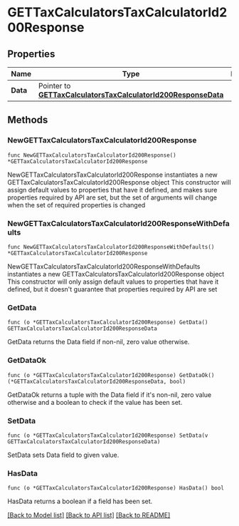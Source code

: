 # GETTaxCalculatorsTaxCalculatorId200Response

## Properties

Name | Type | Description | Notes
------------ | ------------- | ------------- | -------------
**Data** | Pointer to [**GETTaxCalculatorsTaxCalculatorId200ResponseData**](GETTaxCalculatorsTaxCalculatorId200ResponseData.md) |  | [optional] 

## Methods

### NewGETTaxCalculatorsTaxCalculatorId200Response

`func NewGETTaxCalculatorsTaxCalculatorId200Response() *GETTaxCalculatorsTaxCalculatorId200Response`

NewGETTaxCalculatorsTaxCalculatorId200Response instantiates a new GETTaxCalculatorsTaxCalculatorId200Response object
This constructor will assign default values to properties that have it defined,
and makes sure properties required by API are set, but the set of arguments
will change when the set of required properties is changed

### NewGETTaxCalculatorsTaxCalculatorId200ResponseWithDefaults

`func NewGETTaxCalculatorsTaxCalculatorId200ResponseWithDefaults() *GETTaxCalculatorsTaxCalculatorId200Response`

NewGETTaxCalculatorsTaxCalculatorId200ResponseWithDefaults instantiates a new GETTaxCalculatorsTaxCalculatorId200Response object
This constructor will only assign default values to properties that have it defined,
but it doesn't guarantee that properties required by API are set

### GetData

`func (o *GETTaxCalculatorsTaxCalculatorId200Response) GetData() GETTaxCalculatorsTaxCalculatorId200ResponseData`

GetData returns the Data field if non-nil, zero value otherwise.

### GetDataOk

`func (o *GETTaxCalculatorsTaxCalculatorId200Response) GetDataOk() (*GETTaxCalculatorsTaxCalculatorId200ResponseData, bool)`

GetDataOk returns a tuple with the Data field if it's non-nil, zero value otherwise
and a boolean to check if the value has been set.

### SetData

`func (o *GETTaxCalculatorsTaxCalculatorId200Response) SetData(v GETTaxCalculatorsTaxCalculatorId200ResponseData)`

SetData sets Data field to given value.

### HasData

`func (o *GETTaxCalculatorsTaxCalculatorId200Response) HasData() bool`

HasData returns a boolean if a field has been set.


[[Back to Model list]](../README.md#documentation-for-models) [[Back to API list]](../README.md#documentation-for-api-endpoints) [[Back to README]](../README.md)


